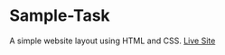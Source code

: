 # Sample-Task
A simple website layout using HTML and CSS.
[Live Site](https://divyaaa123.github.io/Sample-Task/)
